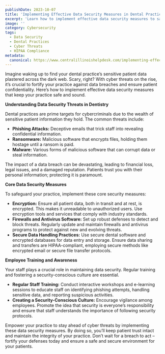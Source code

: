 ```yaml
---
publishDate: 2023-10-07
title: 'Implementing Effective Data Security Measures in Dental Practices'
excerpt: 'Learn how to implement effective data security measures to safeguard sensitive patient data in dental practices and ensure confidentiality.'
image: ''
category: Cybersecurity
tags:
  - Data Security
  - Dental Practices
  - Cyber Threats
  - HIPAA Compliance
metadata:
  canonical: https://www.centralillinoishelpdesk.com/implementing-effective-data-security
---
```


Imagine waking up to find your dental practice’s sensitive patient data plastered across the dark web. Scary, right? With cyber threats on the rise, it’s crucial to fortify your practice against data breaches and ensure patient confidentiality. Here’s how to implement effective data security measures that keep your practice safe and sound.

**Understanding Data Security Threats in Dentistry**

Dental practices are prime targets for cybercriminals due to the wealth of sensitive patient information they hold. The common threats include:

- **Phishing Attacks:** Deceptive emails that trick staff into revealing confidential information.
- **Ransomware:** Malicious software that encrypts files, holding them hostage until a ransom is paid.
- **Malware:** Various forms of malicious software that can corrupt data or steal information.

The impact of a data breach can be devastating, leading to financial loss, legal issues, and a damaged reputation. Patients trust you with their personal information; protecting it is paramount.

**Core Data Security Measures**

To safeguard your practice, implement these core security measures:

- **Encryption:** Ensure all patient data, both in transit and at rest, is encrypted. This makes it unreadable to unauthorized users. Use encryption tools and services that comply with industry standards.
- **Firewalls and Antivirus Software:** Set up robust defenses to detect and block threats. Regularly update and maintain firewalls and antivirus programs to protect against new and evolving threats.
- **Secure Data Handling Practices:** Use secure dental software and encrypted databases for data entry and storage. Ensure data sharing and transfers are HIPAA-compliant, employing secure methods like encrypted email or secure file transfer protocols.

**Employee Training and Awareness**

Your staff plays a crucial role in maintaining data security. Regular training and fostering a security-conscious culture are essential.

- **Regular Staff Training:** Conduct interactive workshops and e-learning sessions to educate staff on identifying phishing attempts, handling sensitive data, and reporting suspicious activities.
- **Creating a Security-Conscious Culture:** Encourage vigilance among employees. Promote the idea that security is everyone’s responsibility and ensure that staff understands the importance of following security protocols.

Empower your practice to stay ahead of cyber threats by implementing these data security measures. By doing so, you’ll keep patient trust intact and maintain the integrity of your practice. Don’t wait for a breach to act – fortify your defenses today and ensure a safe and secure environment for your patients.
